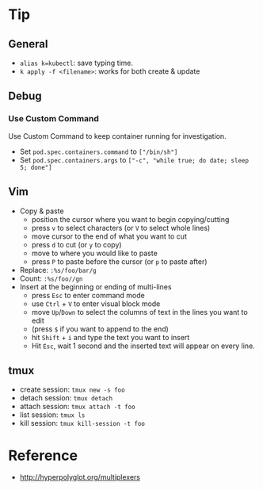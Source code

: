 # Tip

## General
* `alias k=kubectl`: save typing time.
* `k apply -f <filename>`: works for both create & update


## Debug

### Use Custom Command

Use Custom Command to keep container running for investigation.

* Set `pod.spec.containers.command` to `["/bin/sh"]`
* Set `pod.spec.containers.args` to `["-c", "while true; do date; sleep 5; done"]`


## Vim

* Copy & paste
  * position the cursor where you want to begin copying/cutting
  * press `v` to select characters (or `V` to select whole lines)
  * move cursor to the end of what you want to cut
  * press `d` to cut (or `y` to copy)
  * move to where you would like to paste
  * press `P` to paste before the cursor (or `p` to paste after)
* Replace: `:%s/foo/bar/g`
* Count: `:%s/foo//gn`
* Insert at the beginning or ending of multi-lines
  * press `Esc` to enter command mode
  * use `Ctrl` + `V` to enter visual block mode
  * move `Up`/`Down` to select the columns of text in the lines you want to edit
  * (press `$` if you want to append to the end)
  * hit `Shift` + `i` and type the text you want to insert
  * Hit `Esc`, wait 1 second and the inserted text will appear on every line.


## tmux
* create session: `tmux new -s foo`
* detach session: `tmux detach`
* attach session: `tmux attach -t foo`
* list session: `tmux ls`
* kill session: `tmux kill-session -t foo`


# Reference
* http://hyperpolyglot.org/multiplexers
